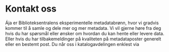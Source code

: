 # Kontakt oss

Ája er Biblioteksentralens eksperimentelle metadatabrønn, hvor vi gradvis kommer til å samle og dele mer og mer metadata.
Vi vil gjerne høre fra deg hvis du har spørsmål eller ønsker om hvordan du kan hente eller levere data.
Eller hvis du har tilbakemeldinger på kvaliteten på metadataposter generelt eller en bestemt post.
Du når oss i katalogavdelingen enklest via

<Mailto :address="['kundeservice', 'bibsent.no']" />
